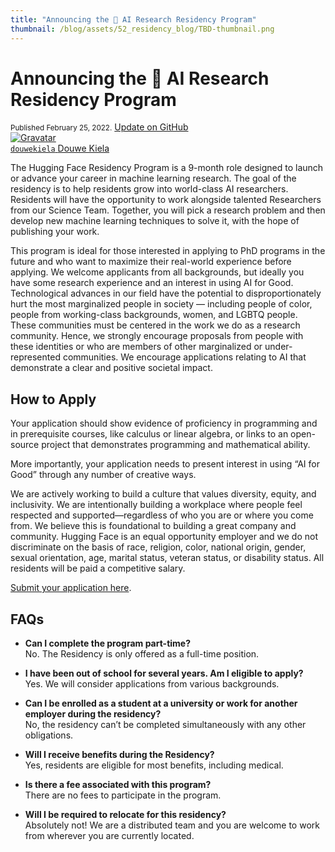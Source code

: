 ```yaml
---
title: "Announcing the 🤗 AI Research Residency Program"
thumbnail: /blog/assets/52_residency_blog/TBD-thumbnail.png
---
```


<h1>
    Announcing the 🤗 AI Research Residency Program
</h1>

<div class="blog-metadata">
    <small>Published February 25, 2022.</small>
    <a target="_blank" class="btn no-underline text-sm mb-5 font-sans" href="https://github.com/huggingface/blog/blob/master/residency-blog.md">
        Update on GitHub
    </a>
</div>

<div class="author-card">
    <a href="/douwekiela">
        <img class="avatar avatar-user" src="https://aeiljuispo.cloudimg.io/v7/https://s3.amazonaws.com/moonup/production/uploads/1641847245435-61dc997715b47073db1620dc.jpeg?w=200&h=200&f=face" title="Gravatar">
        <div class="bfc">
            <code>douwekiela</code>
            <span class="fullname">Douwe Kiela</span>
        </div>
    </a>
</div>

<script async defer src="https://unpkg.com/medium-zoom-element@0/dist/medium-zoom-element.min.js"></script>

The Hugging Face Residency Program is a 9-month role designed to launch or advance your career in machine learning research. The goal of the residency is to help residents grow into world-class AI researchers. Residents will have the opportunity to work alongside talented Researchers from our Science Team. Together, you will pick a research problem and then develop new machine learning techniques to solve it, with the hope of publishing your work.

This program is ideal for those interested in applying to PhD programs in the future and who want to maximize their real-world experience before applying. We welcome applicants from all backgrounds, but ideally you have some research experience and an interest in using AI for Good. Technological advances in our field have the potential to disproportionately hurt the most marginalized people in society — including people of color, people from working-class backgrounds, women, and LGBTQ people. These communities must be centered in the work we do as a research community. Hence, we strongly encourage proposals from people with these identities or who are members of other marginalized or under-represented communities. We encourage applications relating to AI that demonstrate a clear and positive societal impact.

## How to Apply

Your application should show evidence of proficiency in programming and in prerequisite courses, like calculus or linear algebra, or links to an open-source project that demonstrates programming and mathematical ability.

More importantly, your application needs to present interest in using “AI for Good” through any number of creative ways.

We are actively working to build a culture that values diversity, equity, and inclusivity. We are intentionally building a workplace where people feel respected and supported—regardless of who you are or where you come from. We believe this is foundational to building a great company and community. Hugging Face is an equal opportunity employer and we do not discriminate on the basis of race, religion, color, national origin, gender, sexual orientation, age, marital status, veteran status, or disability status. All residents will be paid a competitive salary.

[Submit your application here](https://apply.workable.com/huggingface/j/1B77519961).

## FAQs

* **Can I complete the program part-time?**<br>No. The Residency is only offered as a full-time position.

* **I have been out of school for several years. Am I eligible to apply?**<br>Yes. We will consider applications from various backgrounds.

* **Can I be enrolled as a student at a university or work for another employer during the residency?**<br>No, the residency can’t be completed simultaneously with any other obligations.

* **Will I receive benefits during the Residency?**<br>Yes, residents are eligible for most benefits, including medical.

* **Is there a fee associated with this program?**<br>There are no fees to participate in the program.

* **Will I be required to relocate for this residency?**<br>Absolutely not! We are a distributed team and you are welcome to work from wherever you are currently located.
